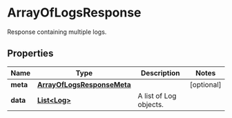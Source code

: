 

# ArrayOfLogsResponse

Response containing multiple logs.
## Properties

Name | Type | Description | Notes
------------ | ------------- | ------------- | -------------
**meta** | [**ArrayOfLogsResponseMeta**](ArrayOfLogsResponseMeta.md) |  |  [optional]
**data** | [**List&lt;Log&gt;**](Log.md) | A list of Log objects. | 



